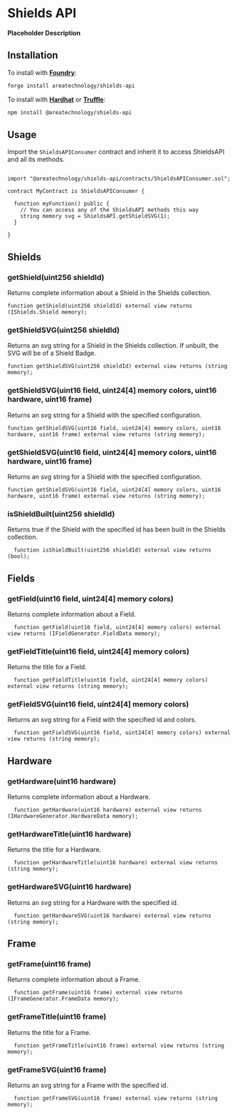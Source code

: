 # Shields API

**Placeholder Description**

## Installation

To install with [**Foundry**](https://github.com/gakonst/foundry):

```sh
forge install areatechnology/shields-api
```

To install with [**Hardhat**](https://github.com/nomiclabs/hardhat) or [**Truffle**](https://github.com/trufflesuite/truffle):

```sh
npm install @areatechnology/shields-api
```

## Usage

Import the `ShieldsAPIConsumer` contract and inherit it to access ShieldsAPI and all its methods.

```sol

import "@areatechnology/shields-api/contracts/ShieldsAPIConsumer.sol";

contract MyContract is ShieldsAPIConsumer {

  function myFunction() public {
    // You can access any of the ShieldsAPI methods this way
    string memory svg = ShieldsAPI.getShieldSVG(1);
  }

}
```

## Shields

### getShield(uint256 shieldId)

Returns complete information about a Shield in the Shields collection.

```sol
function getShield(uint256 shieldId) external view returns (IShields.Shield memory);
```

### getShieldSVG(uint256 shieldId)

Returns an svg string for a Shield in the Shields collection. If unbuilt, the SVG will be of a Shield Badge.

```sol
function getShieldSVG(uint256 shieldId) external view returns (string memory);
```

### getShieldSVG(uint16 field, uint24[4] memory colors, uint16 hardware, uint16 frame)

Returns an svg string for a Shield with the specified configuration.

```sol
function getShieldSVG(uint16 field, uint24[4] memory colors, uint16 hardware, uint16 frame) external view returns (string memory);
```

### getShieldSVG(uint16 field, uint24[4] memory colors, uint16 hardware, uint16 frame)

Returns an svg string for a Shield with the specified configuration.

```sol
function getShieldSVG(uint16 field, uint24[4] memory colors, uint16 hardware, uint16 frame) external view returns (string memory);
```

### isShieldBuilt(uint256 shieldId)

Returns true if the Shield with the specified id has been built in the Shields collection.

```sol
  function isShieldBuilt(uint256 shieldId) external view returns (bool);
```

## Fields

### getField(uint16 field, uint24[4] memory colors)

Returns complete information about a Field.

```sol
  function getField(uint16 field, uint24[4] memory colors) external view returns (IFieldGenerator.FieldData memory);
```

### getFieldTitle(uint16 field, uint24[4] memory colors)

Returns the title for a Field.

```sol
  function getFieldTitle(uint16 field, uint24[4] memory colors) external view returns (string memory);
```

### getFieldSVG(uint16 field, uint24[4] memory colors)

Returns an svg string for a Field with the specified id and colors.

```sol
  function getFieldSVG(uint16 field, uint24[4] memory colors) external view returns (string memory);
```

## Hardware

### getHardware(uint16 hardware)

Returns complete information about a Hardware.

```sol
  function getHardware(uint16 hardware) external view returns (IHardwareGenerator.HardwareData memory);
```

### getHardwareTitle(uint16 hardware)

Returns the title for a Hardware.

```sol
  function getHardwareTitle(uint16 hardware) external view returns (string memory);
```

### getHardwareSVG(uint16 hardware)

Returns an svg string for a Hardware with the specified id.

```sol
  function getHardwareSVG(uint16 hardware) external view returns (string memory);
```

## Frame

### getFrame(uint16 frame)

Returns complete information about a Frame.

```sol
  function getFrame(uint16 frame) external view returns (IFrameGenerator.FrameData memory);
```

### getFrameTitle(uint16 frame)

Returns the title for a Frame.

```sol
  function getFrameTitle(uint16 frame) external view returns (string memory);
```

### getFrameSVG(uint16 frame)

Returns an svg string for a Frame with the specified id.

```sol
  function getFrameSVG(uint16 frame) external view returns (string memory);
```
